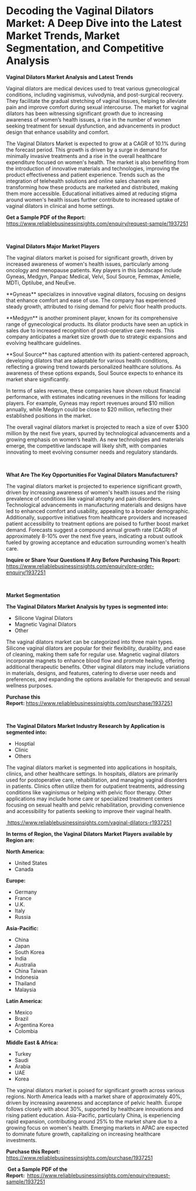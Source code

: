 <p><h1>Decoding the Vaginal Dilators Market: A Deep Dive into the Latest Market Trends, Market Segmentation, and Competitive Analysis</h1></p><p><strong>Vaginal Dilators Market Analysis and Latest Trends</strong></p>
<p><p>Vaginal dilators are medical devices used to treat various gynecological conditions, including vaginismus, vulvodynia, and post-surgical recovery. They facilitate the gradual stretching of vaginal tissues, helping to alleviate pain and improve comfort during sexual intercourse. The market for vaginal dilators has been witnessing significant growth due to increasing awareness of women’s health issues, a rise in the number of women seeking treatment for sexual dysfunction, and advancements in product design that enhance usability and comfort.</p><p>The Vaginal Dilators Market is expected to grow at a CAGR of 10.1% during the forecast period. This growth is driven by a surge in demand for minimally invasive treatments and a rise in the overall healthcare expenditure focused on women's health. The market is also benefiting from the introduction of innovative materials and technologies, improving the product effectiveness and patient experience. Trends such as the integration of telehealth solutions and online sales channels are transforming how these products are marketed and distributed, making them more accessible. Educational initiatives aimed at reducing stigma around women's health issues further contribute to increased uptake of vaginal dilators in clinical and home settings.</p></p>
<p><strong>Get a Sample PDF of the Report:&nbsp;</strong> <a href="https://www.reliablebusinessinsights.com/enquiry/request-sample/1937251?utm_campaign=2247&utm_medium=2&utm_source=Github&utm_content=ia&utm_term=13042025&utm_id=vaginal-dilators">https://www.reliablebusinessinsights.com/enquiry/request-sample/1937251</a></p>
<p>&nbsp;</p>
<p><strong>Vaginal Dilators Major Market Players</strong></p>
<p><p>The vaginal dilators market is poised for significant growth, driven by increased awareness of women's health issues, particularly among oncology and menopause patients. Key players in this landscape include Gyneas, Medgyn, Panpac Medical, Velvi, Soul Source, Femmax, Amielle, MDTi, Optilube, and NeuEve.</p><p>**Gyneas** specializes in innovative vaginal dilators, focusing on designs that enhance comfort and ease of use. The company has experienced steady growth, attributed to rising demand for pelvic floor health products.</p><p>**Medgyn** is another prominent player, known for its comprehensive range of gynecological products. Its dilator products have seen an uptick in sales due to increased recognition of post-operative care needs. This company anticipates a market size growth due to strategic expansions and evolving healthcare guidelines.</p><p>**Soul Source** has captured attention with its patient-centered approach, developing dilators that are adaptable for various health conditions, reflecting a growing trend towards personalized healthcare solutions. As awareness of these options expands, Soul Source expects to enhance its market share significantly.</p><p>In terms of sales revenue, these companies have shown robust financial performance, with estimates indicating revenues in the millions for leading players. For example, Gyneas may report revenues around $10 million annually, while Medgyn could be close to $20 million, reflecting their established positions in the market.</p><p>The overall vaginal dilators market is projected to reach a size of over $300 million by the next five years, spurred by technological advancements and a growing emphasis on women’s health. As new technologies and materials emerge, the competitive landscape will likely shift, with companies innovating to meet evolving consumer needs and regulatory standards.</p></p>
<p>&nbsp;</p>
<p><strong>What Are The Key Opportunities For Vaginal Dilators Manufacturers?</strong></p>
<p><p>The vaginal dilators market is projected to experience significant growth, driven by increasing awareness of women's health issues and the rising prevalence of conditions like vaginal atrophy and pain disorders. Technological advancements in manufacturing materials and designs have led to enhanced comfort and usability, appealing to a broader demographic. Additionally, supportive initiatives from healthcare providers and increased patient accessibility to treatment options are poised to further boost market demand. Forecasts suggest a compound annual growth rate (CAGR) of approximately 8-10% over the next five years, indicating a robust outlook fueled by growing acceptance and education surrounding women's health care.</p></p>
<p><strong>Inquire or Share Your Questions If Any Before Purchasing This Report:</strong> <a href="https://www.reliablebusinessinsights.com/enquiry/pre-order-enquiry/1937251?utm_campaign=2247&utm_medium=2&utm_source=Github&utm_content=ia&utm_term=13042025&utm_id=vaginal-dilators">https://www.reliablebusinessinsights.com/enquiry/pre-order-enquiry/1937251</a></p>
<p>&nbsp;</p>
<p><strong>Market Segmentation</strong></p>
<p><strong>The Vaginal Dilators Market Analysis by types is segmented into:</strong></p>
<p><ul><li>Silicone Vaginal Dilators</li><li>Magnetic Vaginal Dilators</li><li>Other</li></ul></p>
<p><p>The vaginal dilators market can be categorized into three main types. Silicone vaginal dilators are popular for their flexibility, durability, and ease of cleaning, making them safe for regular use. Magnetic vaginal dilators incorporate magnets to enhance blood flow and promote healing, offering additional therapeutic benefits. Other vaginal dilators may include variations in materials, designs, and features, catering to diverse user needs and preferences, and expanding the options available for therapeutic and sexual wellness purposes.</p></p>
<p><strong>Purchase this Report:&nbsp;</strong><a href="https://www.reliablebusinessinsights.com/purchase/1937251?utm_campaign=2247&utm_medium=2&utm_source=Github&utm_content=ia&utm_term=13042025&utm_id=vaginal-dilators">https://www.reliablebusinessinsights.com/purchase/1937251</a></p>
<p>&nbsp;</p>
<p><strong>The Vaginal Dilators Market Industry Research by Application is segmented into:</strong></p>
<p><ul><li>Hosptial</li><li>Clinic</li><li>Others</li></ul></p>
<p><p>The vaginal dilators market is segmented into applications in hospitals, clinics, and other healthcare settings. In hospitals, dilators are primarily used for postoperative care, rehabilitation, and managing vaginal disorders in patients. Clinics often utilize them for outpatient treatments, addressing conditions like vaginismus or helping with pelvic floor therapy. Other applications may include home care or specialized treatment centers focusing on sexual health and pelvic rehabilitation, providing convenience and accessibility for patients seeking to improve their vaginal health.</p></p>
<p><a href="https://www.reliablebusinessinsights.com/vaginal-dilators-r1937251?utm_campaign=2247&utm_medium=2&utm_source=Github&utm_content=ia&utm_term=13042025&utm_id=vaginal-dilators">&nbsp;https://www.reliablebusinessinsights.com/vaginal-dilators-r1937251</a></p>
<p><strong>In terms of Region, the Vaginal Dilators Market Players available by Region are:</strong></p>
<p>
    <p> <strong> North America: </strong>
        <ul>
            <li>United States</li>
            <li>Canada</li>
        </ul>
        </p> 
    <p> <strong> Europe: </strong>
        <ul>
            <li>Germany</li>
            <li>France</li>
            <li>U.K.</li>
            <li>Italy</li>
            <li>Russia</li>
        </ul>
        </p> 
    <p> <strong> Asia-Pacific: </strong>
        <ul>
            <li>China</li>
            <li>Japan</li>
            <li>South Korea</li>
            <li>India</li>
            <li>Australia</li>
            <li>China Taiwan</li>
            <li>Indonesia</li>
            <li>Thailand</li>
            <li>Malaysia</li>
        </ul>
        </p> 
    <p> <strong> Latin America: </strong>
        <ul>
            <li>Mexico</li>
            <li>Brazil</li>
            <li>Argentina Korea</li>
            <li>Colombia</li>
        </ul>
        </p> 
    <p> <strong> Middle East & Africa: </strong>
        <ul>
            <li>Turkey</li>
            <li>Saudi</li>
            <li>Arabia</li>
            <li>UAE</li>
            <li>Korea</li>
        </ul>
    </p>
    </p>
<p><p>The vaginal dilators market is poised for significant growth across various regions. North America leads with a market share of approximately 40%, driven by increasing awareness and acceptance of pelvic health. Europe follows closely with about 30%, supported by healthcare innovations and rising patient education. Asia-Pacific, particularly China, is experiencing rapid expansion, contributing around 25% to the market share due to a growing focus on women's health. Emerging markets in APAC are expected to dominate future growth, capitalizing on increasing healthcare investments.</p></p>
<p><strong>Purchase this Report: </strong><a href="https://www.reliablebusinessinsights.com/purchase/1937251?utm_campaign=2247&utm_medium=2&utm_source=Github&utm_content=ia&utm_term=13042025&utm_id=vaginal-dilators">https://www.reliablebusinessinsights.com/purchase/1937251</a></p>
<p>&nbsp;<strong>Get a Sample PDF of the Report:&nbsp;&nbsp;</strong><a href="https://www.reliablebusinessinsights.com/enquiry/request-sample/1937251?utm_campaign=2247&utm_medium=2&utm_source=Github&utm_content=ia&utm_term=13042025&utm_id=vaginal-dilators">https://www.reliablebusinessinsights.com/enquiry/request-sample/1937251</a></p>
<p><strong></strong></p>
<p><p></p><p></p><p></p></p>